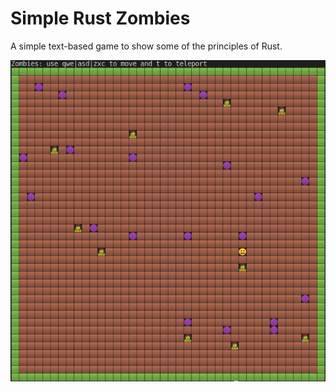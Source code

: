 # Simple Rust Zombies

A simple text-based game to show some of the principles of Rust.

![Zombies](zombies.png "Zombies in action")
